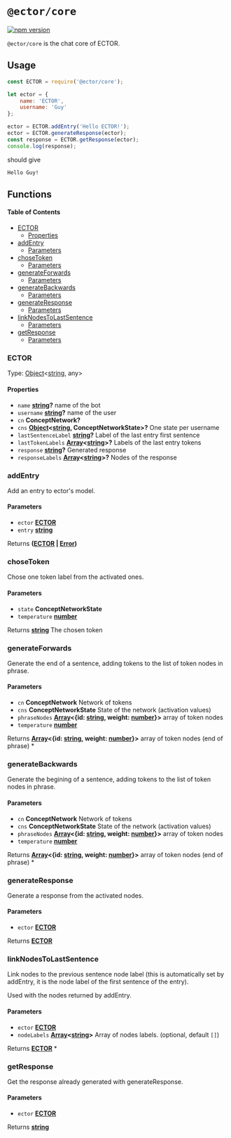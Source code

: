 # `@ector/core`

[![npm version](https://badge.fury.io/js/%40ector%2Fcore.svg)](https://badge.fury.io/js/%40ector%2Fcore)

`@ector/core` is the chat core of ECTOR.

## Usage

```js
const ECTOR = require('@ector/core');

let ector = {
    name: 'ECTOR',
    username: 'Guy'
};

ector = ECTOR.addEntry('Hello ECTOR!');
ector = ECTOR.generateResponse(ector);
const response = ECTOR.getResponse(ector);
console.log(response);
```

should give

```txt
Hello Guy!
```

## Functions

<!-- Generated by documentation.js. Update this documentation by updating the source code. -->

#### Table of Contents

-   [ECTOR](#ector)
    -   [Properties](#properties)
-   [addEntry](#addentry)
    -   [Parameters](#parameters)
-   [choseToken](#chosetoken)
    -   [Parameters](#parameters-1)
-   [generateForwards](#generateforwards)
    -   [Parameters](#parameters-2)
-   [generateBackwards](#generatebackwards)
    -   [Parameters](#parameters-3)
-   [generateResponse](#generateresponse)
    -   [Parameters](#parameters-4)
-   [linkNodesToLastSentence](#linknodestolastsentence)
    -   [Parameters](#parameters-5)
-   [getResponse](#getresponse)
    -   [Parameters](#parameters-6)

### ECTOR

Type: [Object](https://developer.mozilla.org/docs/Web/JavaScript/Reference/Global_Objects/Object)&lt;[string](https://developer.mozilla.org/docs/Web/JavaScript/Reference/Global_Objects/String), any>

#### Properties

-   `name` **[string](https://developer.mozilla.org/docs/Web/JavaScript/Reference/Global_Objects/String)?** name of the bot
-   `username` **[string](https://developer.mozilla.org/docs/Web/JavaScript/Reference/Global_Objects/String)?** name of the user
-   `cn` **ConceptNetwork?** 
-   `cns` **[Object](https://developer.mozilla.org/docs/Web/JavaScript/Reference/Global_Objects/Object)&lt;[string](https://developer.mozilla.org/docs/Web/JavaScript/Reference/Global_Objects/String), ConceptNetworkState>?** One state per
                                                             username
-   `lastSentenceLabel` **[string](https://developer.mozilla.org/docs/Web/JavaScript/Reference/Global_Objects/String)?** Label of the last entry first sentence
-   `lastTokenLabels` **[Array](https://developer.mozilla.org/docs/Web/JavaScript/Reference/Global_Objects/Array)&lt;[string](https://developer.mozilla.org/docs/Web/JavaScript/Reference/Global_Objects/String)>?** Labels of the last entry tokens
-   `response` **[string](https://developer.mozilla.org/docs/Web/JavaScript/Reference/Global_Objects/String)?** Generated response
-   `responseLabels` **[Array](https://developer.mozilla.org/docs/Web/JavaScript/Reference/Global_Objects/Array)&lt;[string](https://developer.mozilla.org/docs/Web/JavaScript/Reference/Global_Objects/String)>?** Nodes of the response

### addEntry

Add an entry to ector's model.

#### Parameters

-   `ector` **[ECTOR](#ector)** 
-   `entry` **[string](https://developer.mozilla.org/docs/Web/JavaScript/Reference/Global_Objects/String)** 

Returns **([ECTOR](#ector) \| [Error](https://developer.mozilla.org/docs/Web/JavaScript/Reference/Global_Objects/Error))** 

### choseToken

Chose one token label from the activated ones.

#### Parameters

-   `state` **ConceptNetworkState** 
-   `temperature` **[number](https://developer.mozilla.org/docs/Web/JavaScript/Reference/Global_Objects/Number)** 

Returns **[string](https://developer.mozilla.org/docs/Web/JavaScript/Reference/Global_Objects/String)** The chosen token

### generateForwards

Generate the end of a sentence, adding tokens to the list of token
nodes in phrase.

#### Parameters

-   `cn` **ConceptNetwork** Network of tokens
-   `cns` **ConceptNetworkState** State of the network (activation values)
-   `phraseNodes` **[Array](https://developer.mozilla.org/docs/Web/JavaScript/Reference/Global_Objects/Array)&lt;{id: [string](https://developer.mozilla.org/docs/Web/JavaScript/Reference/Global_Objects/String), weight: [number](https://developer.mozilla.org/docs/Web/JavaScript/Reference/Global_Objects/Number)}>** array of token nodes
-   `temperature` **[number](https://developer.mozilla.org/docs/Web/JavaScript/Reference/Global_Objects/Number)** 

Returns **[Array](https://developer.mozilla.org/docs/Web/JavaScript/Reference/Global_Objects/Array)&lt;{id: [string](https://developer.mozilla.org/docs/Web/JavaScript/Reference/Global_Objects/String), weight: [number](https://developer.mozilla.org/docs/Web/JavaScript/Reference/Global_Objects/Number)}>** array of token nodes (end of phrase)
\*

### generateBackwards

Generate the begining of a sentence, adding tokens to the list of token
nodes in phrase.

#### Parameters

-   `cn` **ConceptNetwork** Network of tokens
-   `cns` **ConceptNetworkState** State of the network (activation values)
-   `phraseNodes` **[Array](https://developer.mozilla.org/docs/Web/JavaScript/Reference/Global_Objects/Array)&lt;{id: [string](https://developer.mozilla.org/docs/Web/JavaScript/Reference/Global_Objects/String), weight: [number](https://developer.mozilla.org/docs/Web/JavaScript/Reference/Global_Objects/Number)}>** array of token nodes
-   `temperature` **[number](https://developer.mozilla.org/docs/Web/JavaScript/Reference/Global_Objects/Number)** 

Returns **[Array](https://developer.mozilla.org/docs/Web/JavaScript/Reference/Global_Objects/Array)&lt;{id: [string](https://developer.mozilla.org/docs/Web/JavaScript/Reference/Global_Objects/String), weight: [number](https://developer.mozilla.org/docs/Web/JavaScript/Reference/Global_Objects/Number)}>** array of token nodes (end of phrase)
\*

### generateResponse

Generate a response from the activated nodes.

#### Parameters

-   `ector` **[ECTOR](#ector)** 

Returns **[ECTOR](#ector)** 

### linkNodesToLastSentence

Link nodes to the previous sentence node label (this is automatically set by
addEntry, it is the node label of the first sentence of the entry).

Used with the nodes returned by addEntry.

#### Parameters

-   `ector` **[ECTOR](#ector)** 
-   `nodeLabels` **[Array](https://developer.mozilla.org/docs/Web/JavaScript/Reference/Global_Objects/Array)&lt;[string](https://developer.mozilla.org/docs/Web/JavaScript/Reference/Global_Objects/String)>** Array of nodes labels. (optional, default `[]`)

Returns **[ECTOR](#ector)** \*

### getResponse

Get the response already generated with generateResponse.

#### Parameters

-   `ector` **[ECTOR](#ector)** 

Returns **[string](https://developer.mozilla.org/docs/Web/JavaScript/Reference/Global_Objects/String)** 
